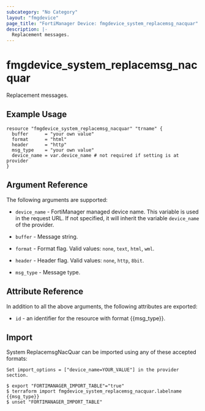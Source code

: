 ```yaml
---
subcategory: "No Category"
layout: "fmgdevice"
page_title: "FortiManager Device: fmgdevice_system_replacemsg_nacquar"
description: |-
  Replacement messages.
---
```


# fmgdevice_system_replacemsg_nacquar
Replacement messages.

## Example Usage

```hcl
resource "fmgdevice_system_replacemsg_nacquar" "trname" {
  buffer      = "your own value"
  format      = "html"
  header      = "http"
  msg_type    = "your own value"
  device_name = var.device_name # not required if setting is at provider
}
```

## Argument Reference


The following arguments are supported:

* `device_name` - FortiManager managed device name. This variable is used in the request URL. If not specified, it will inherit the variable `device_name` of the provider.

* `buffer` - Message string.
* `format` - Format flag. Valid values: `none`, `text`, `html`, `wml`.

* `header` - Header flag. Valid values: `none`, `http`, `8bit`.

* `msg_type` - Message type.


## Attribute Reference

In addition to all the above arguments, the following attributes are exported:
* `id` - an identifier for the resource with format {{msg_type}}.

## Import

System ReplacemsgNacQuar can be imported using any of these accepted formats:
```
Set import_options = ["device_name=YOUR_VALUE"] in the provider section.

$ export "FORTIMANAGER_IMPORT_TABLE"="true"
$ terraform import fmgdevice_system_replacemsg_nacquar.labelname {{msg_type}}
$ unset "FORTIMANAGER_IMPORT_TABLE"
```

